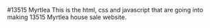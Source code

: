 #13515 Myrtlea
This is the html, css and javascript that are going into making 13515 Myrtlea house sale website.
